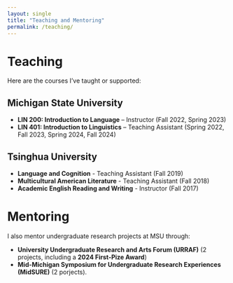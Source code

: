 ```yaml
---
layout: single
title: "Teaching and Mentoring"
permalink: /teaching/
---
```

# Teaching

Here are the courses I’ve taught or supported:

## Michigan State University
- **LIN 200: Introduction to Language** – Instructor (Fall 2022, Spring 2023)
- **LIN 401: Introduction to Linguistics** – Teaching Assistant (Spring 2022, Fall 2023, Spring 2024, Fall 2024)

## Tsinghua University 
- **Language and Cognition** - Teaching Assistant (Fall 2019)
- **Multicultural American Literature** - Teaching Assistant (Fall 2018)
- **Academic English Reading and Writing** - Instructor (Fall 2017)

# Mentoring
I also mentor undergraduate research projects at MSU through: 
- **University Undergraduate Research and Arts Forum (URRAF)** (2 projects, including a **2024 First-Pize Award**)
- **Mid-Michigan Symposium for Undergraduate Research Experiences (MidSURE)** (2 porjects).



